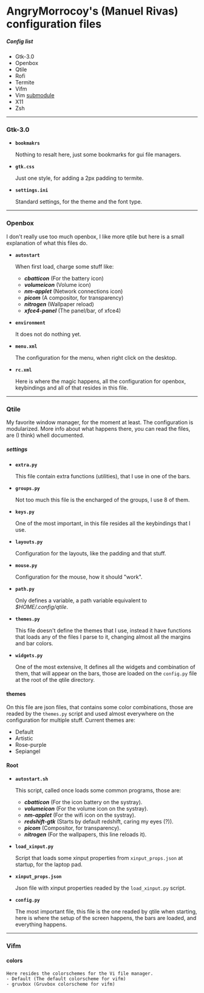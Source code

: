 # AngryMorrocoy's (Manuel Rivas) configuration files

##### Config list

- Gtk-3.0
- Openbox
- Qtile
- Rofi
- Termite
- Vifm
- Vim [submodule](https://github.com/AngryMorrocoy/MyVim)
- X11
- Zsh
---

### Gtk-3.0


- **`bookmakrs`**

    Nothing to resalt here, just some bookmarks for gui file managers.

- **`gtk.css`**

    Just one style, for adding a 2px padding to termite.

- **`settings.ini`**

    Standard settings, for the theme and the font type.

---

### Openbox

I don't really use too much openbox, I like more qtile but here is a small explanation of what this files do.<br>

- **`autostart`**

    When first load, charge some stuff like:
    - ***cbatticon*** (For the battery icon)
    - ***volumeicon*** (Volume icon)
    - ***nm-applet*** (Network connections icon)
    - ***picom*** (A compositor, for transparency)
    - ***nitrogen*** (Wallpaper reload)
    - ***xfce4-panel*** (The panel/bar, of xfce4)

- **`environment`**

    It does not do nothing yet.

- **`menu.xml`**

    The configuration for the menu, when right click on the desktop.

- **`rc.xml`**

    Here is where the magic happens, all the configuration for openbox, keybindings and all of that resides in this file.
---

### Qtile

My favorite window manager, for the moment at least. The configuration is modularized. More info about what happens there, you can read the files, are (I think) whell documented.

##### settings
- **`extra.py`**

    This file contain extra functions (utilities), that I use in one of the bars.
- **`groups.py`**

    Not too much this file is the encharged of the groups, I use 8 of them.
- **`keys.py`**

    One of the most important, in this file resides all the keybindings that I use.
- **`layouts.py`**

    Configuration for the layouts, like the padding and that stuff.
- **`mouse.py`**

    Configuration for the mouse, how it should "work".
- **`path.py`**

    Only defines a variable, a path variable equivalent to *$HOME/.config/qtile*.

- **`themes.py`**

    This file doesn't define the themes that I use, instead it have functions that loads any of the files I parse to it, changing almost all the margins and bar colors.
- **`widgets.py`**

    One of the most extensive, It defines all the widgets and combination of them, that will appear on the bars, those are loaded on the `config.py` file at the root of the qtile directory.

#### themes

On this file are json files, that contains some color combinations, those are readed by the `themes.py` script and used almost everywhere on the configuration for multiple stuff. Current themes are:

- Default
- Artistic
- Rose-purple
- Sepiangel

#### Root

- **`autostart.sh`**

    This script, called once loads some common programs, those are:
    - ***cbatticon*** (For the icon battery on the systray).
    - ***volumeicon*** (For the volume icon on the systray).
    - ***nm-applet*** (For the wifi icon on the systray).
    - ***redshift-gtk*** (Starts by default redshift, caring my eyes (?)).
    - ***picom*** (Compositor, for transparency).
    - ***nitrogen*** (For the wallpapers, this line reloads it).

- **`load_xinput.py`**

    Script that loads some xinput properties from `xinput_props.json` at startup, for the laptop pad.

- **`xinput_props.json`**

    Json file with xinput properties readed by the `load_xinput.py` script.

- **`config.py`**

    The most important file, this file is the one readed by qtile when starting, here is where the setup of the screen happens, the bars are loaded, and everything happens.

---

### Vifm

#### colors
    Here resides the colorschemes for the Vi file manager.
    - Default (The default colorscheme for vifm)
    - gruvbox (Gruvbox colorscheme for vifm)

